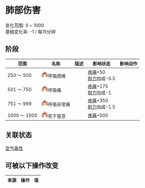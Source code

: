# 肺部伤害  
>   
  
变化范围: 0 ~ 1000  
基础变化率: -1 / 每15分钟  
## 阶段  
范围  |  名称  |  描述  |  影响状态  |  影响动作  
----  |  ----  |  ----  |  ----  |  ----  
250 ～ 500  |  <img decoding="async" src="Sprite/LungDamage.png" href="a.md" style="max-width:20px;max-height:20px;">呼吸困难  |    |  [疼痛](Pain.md)+50<br>[耐力](Stamina.md)加成-0.5  |    
501 ～ 750  |  <img decoding="async" src="Sprite/LungDamage.png" href="a.md" style="max-width:20px;max-height:20px;">呼吸痛  |    |  [疼痛](Pain.md)+175<br>[耐力](Stamina.md)加成-1  |    
751 ～ 999  |  <img decoding="async" src="Sprite/LungDamage.png" href="a.md" style="max-width:20px;max-height:20px;">呼吸非常痛  |    |  [疼痛](Pain.md)+350<br>[耐力](Stamina.md)加成-1.5  |    
1000 ～ 1000  |  <img decoding="async" src="Sprite/LungDamage.png" href="a.md" style="max-width:20px;max-height:20px;">死于窒息  |    |  [疼痛](Pain.md)+500  |    
## 关联状态  
[空气毒性](AirToxicity.md)  
## 可被以下操作改变  
来源  |  操作  |  值  
----  |  ----  |  ----  
